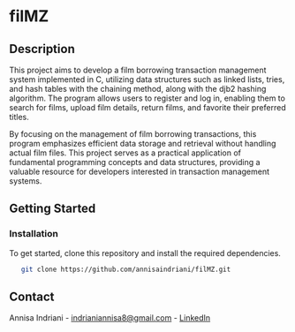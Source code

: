 # filMZ
## Description
This project aims to develop a film borrowing transaction management system implemented in C, utilizing data structures such as linked lists, tries, and hash tables with the chaining method, along with the djb2 hashing algorithm. The program allows users to register and log in, enabling them to search for films, upload film details, return films, and favorite their preferred titles.

By focusing on the management of film borrowing transactions, this program emphasizes efficient data storage and retrieval without handling actual film files. This project serves as a practical application of fundamental programming concepts and data structures, providing a valuable resource for developers interested in transaction management systems.

## Getting Started

### Installation
To get started, clone this repository and install the required dependencies.
```bash
   git clone https://github.com/annisaindriani/filMZ.git
```

## Contact
Annisa Indriani - indrianiannisa8@gmail.com - [LinkedIn](https://www.linkedin.com/in/annisaindriani)

